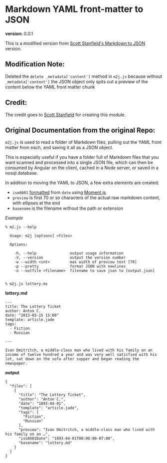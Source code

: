 # Markdown YAML front-matter to JSON
**version:** 0.0.1

This is a modified version from
[Scott Stanfield's Markdown to JSON](https://github.com/scottstanfield/markdown-to-json) version.

## Modification Note:
Deleted the `delete _metadata['content']` method in `m2j.js` because
without `_metadata['content']` the JSON object only spits out a preview
of the content below the YAML front matter chunk

## Credit:
The credit goes to [Scott Stanfield](https://github.com/scottstanfield) for creating this module.

## Original Documentation from the original Repo:

`m2j.js` is used to read a folder of Markdown files, pulling out the YAML front matter from each, and saving it all as a JSON object.

This is especially useful if you have a folder full of Markdown files
that you want scanned and processed into a single JSON file, which can
then be consumed by Angular on the client, cached in a Node server, or
saved in a nosql database.

In addition to moving the YAML to JSON, a few extra elements are created:

-  `iso8601` [formatted][1] from `date` using [Moment.js][2]
-  `preview` is first 70 or so characters of the actual raw markdown content, with ellipses at the end
-  `basename` is the filename without the path or extension

_Example_

```
% m2.js --help

  Usage: m2j [options] <files>

  Options:

    -h, --help               output usage information
    -V, --version            output the version number
    -w --width <int>         max width of preview text [70]
    -p --pretty              format JSON with newlines
    -o --outfile <filename>  filename to save json to [output.json]


% m2j.js lottery.ms
```

**lottery.md**

```
---
title: The Lottery Ticket
author: Anton C.
date: "2013-03-15 15:00"
template: article.jade
tags:
  - Fiction
  - Russian

---

Ivan Dmitritch, a middle-class man who lived with his family on an income of twelve hundred a year and was very well satisfied with his lot, sat down on the sofa after supper and began reading the newspaper.

```

**output**

```
{
  "files": [
    {
      "title": "The Lottery Ticket",
      "author": "Anton C.",
      "date": "1893-04-01",
      "template": "article.jade",
      "tags": [
        "Fiction",
        "Russian"
      ],
      "preview": "Ivan Dmitritch, a middle-class man who lived with his family on an …",
      "iso8601Date": "1893-04-01T00:00:00-07:00",
      "basename": "lottery.md"
    }
  ]
}
```


[1]: http://en.wikipedia.org/wiki/ISO_8601
[2]: http://momentjs.com/docs/#/parsing/string/

